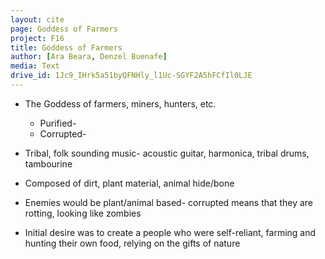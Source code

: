 ```yaml
---
layout: cite
page: Goddess of Farmers
project: F16
title: Goddess of Farmers
author: [Ara Beara, Denzel Buenafe]
media: Text
drive_id: 1Jc9_IHrk5a51byQFNHly_l1Uc-SGYF2A5hFCfIl0LJE
---
```

- The Goddess of farmers, miners, hunters, etc.

	- Purified- 
	- Corrupted- 

- Tribal, folk sounding music- acoustic guitar, harmonica, tribal drums, tambourine
- Composed of dirt, plant material, animal hide/bone
- Enemies would be plant/animal based- corrupted means that they are rotting, looking like zombies
- Initial desire was to create a people who were self-reliant, farming and hunting their own food, relying on the gifts of nature
